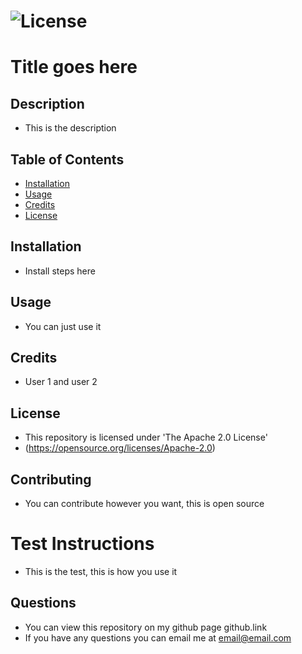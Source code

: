 # ![License](https://img.shields.io/badge/License-Apache_2.0-blue.svg)
  
  # Title goes here

  ## Description
  - This is the description

  ## Table of Contents
  - [Installation](#installation)
  - [Usage](#usage)
  - [Credits](#credits)
  - [License](#License)

  ## Installation
  - Install steps here

  ## Usage 
  - You can just use it

  ## Credits
  - User 1 and user 2

  ## License
  - This repository is licensed under 'The Apache 2.0 License' 
  - (https://opensource.org/licenses/Apache-2.0)

  ## Contributing
  - You can contribute however you want, this is open source

  # Test Instructions
  - This is the test, this is how you use it

  ## Questions
  - You can view this repository on my github page github.link
  - If you have any questions you can email me at email@email.com

